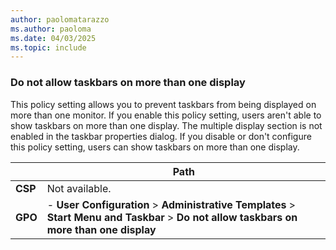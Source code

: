 ```yaml
---
author: paolomatarazzo
ms.author: paoloma
ms.date: 04/03/2025
ms.topic: include
---
```


### Do not allow taskbars on more than one display

This policy setting allows you to prevent taskbars from being displayed on more than one monitor. If you enable this policy setting, users aren't able to show taskbars on more than one display. The multiple display section is not enabled in the taskbar properties dialog. If you disable or don't configure this policy setting, users can show taskbars on more than one display.

|  | Path |
|--|--|
| **CSP** | Not available. |
| **GPO** | - **User Configuration** > **Administrative Templates** > **Start Menu and Taskbar** > **Do not allow taskbars on more than one display**|
